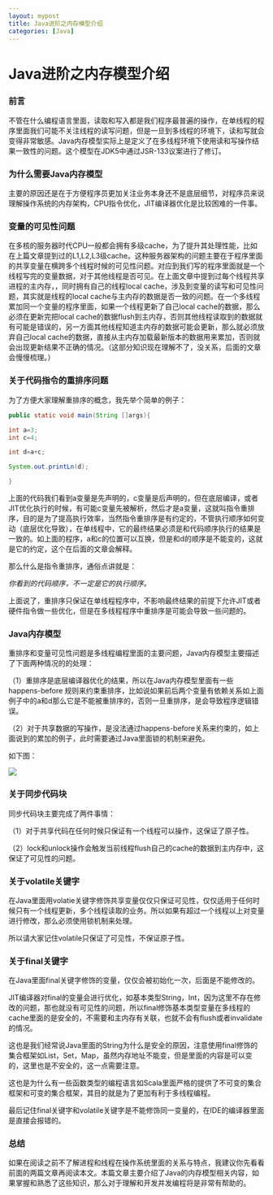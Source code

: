 ```yaml
---
layout: mypost
title: Java进阶之内存模型介绍
categories: [Java]
---
```



# Java进阶之内存模型介绍

### 前言

不管在什么编程语言里面，读取和写入都是我们程序最普遍的操作，在单线程的程序里面我们可能不关注线程的读写问题，但是一旦到多线程的环境下，读和写就会变得非常敏感。Java内存模型实际上是定义了在多线程环境下使用读和写操作结果一致性的问题。这个模型在JDK5中通过JSR-133议案进行了修订。


### 为什么需要Java内存模型
主要的原因还是在于方便程序员更加关注业务本身还不是底层细节，对程序员来说理解操作系统的内存架构，CPU指令优化，JIT编译器优化是比较困难的一件事。

### 变量的可见性问题

在多核的服务器时代CPU一般都会拥有多级cache，为了提升其处理性能，比如在上篇文章提到过的L1,L2,L3级cache。这种服务器架构的问题主要在于程序里面的共享变量在横跨多个线程时候的可见性问题。对应到我们写的程序里面就是一个线程写完的变量数据，对于其他线程是否可见。在上面文章中提到过每个线程共享进程的主内存，，同时拥有自己的线程local cache，涉及到变量的读写和可见性问题，其实就是线程的local cache与主内存的数据是否一致的问题。在一个多线程累加同一个变量的程序里面，如果一个线程更新了自己local cache的数据，那么必须在更新完把local cache的数据flush到主内存，否则其他线程读取到的数据就有可能是错误的，另一方面其他线程知道主内存的数据可能会更新，那么就必须放弃自己local cache的数据，直接从主内存加载最新版本的数据用来累加，否则就会出现更新结果不正确的情况。（这部分知识现在理解不了，没关系，后面的文章会慢慢梳理。）

### 关于代码指令的重排序问题

为了方便大家理解重排序的概念，我先举个简单的例子：

```java
public static void main(String []args){

int a=3;
int c=4;

int d=a+c;

System.out.printLn(d);

}
```
上面的代码我们看到a变量是先声明的，c变量是后声明的，但在底层编译，或者JIT优化执行的时候，有可能c变量先被解析，然后才是a变量，这就叫指令重排序，目的是为了提高执行效率，当然指令重排序是有约定的，不管执行顺序如何变动（底层优化导致），在单线程中，它的最终结果必须是和代码顺序执行的结果是一致的。如上面的程序，a和c的位置可以互换，但是和d的顺序是不能变的，这就是它的约定，这个在后面的文章会解释。

那么什么是指令重排序，通俗点讲就是：

_*你看到的代码顺序，不一定是它的执行顺序。*_

上面说了，重排序只保证在单线程程序中，不影响最终结果的前提下允许JIT或者硬件指令做一些优化，但是在多线程程序中重排序是可能会导致一些问题的。

### Java内存模型

重排序和变量可见性问题是多线程编程里面的主要问题，Java内存模型主要描述了下面两种情况的的处理：

（1）重排序是底层编译器优化的结果，所以在Java内存模型里面有一些 happens-before 规则来约束重排序，比如说如果前后两个变量有依赖关系如上面例子中的a和d那么它是不能被重排序的，否则一旦重排序，是会导致程序逻辑错误。

（2）对于共享数据的写操作，是没法通过happens-before关系来约束的，如上面说到的累加的例子，此时需要通过Java里面锁的机制来避免。

如下图：

![](https://www.logicbig.com/tutorials/core-java-tutorial/java-multi-threading/java-memory-model/images/jmm.png)

### 关于同步代码块

同步代码块主要完成了两件事情：

（1）对于共享代码在任何时候只保证有一个线程可以操作，这保证了原子性。

（2）lock和unlock操作会触发当前线程flush自己的cache的数据到主内存中，这保证了可见性的问题。


### 关于volatile关键字

在Java里面用volatie关键字修饰共享变量仅仅只保证可见性，仅仅适用于任何时候只有一个线程更新，多个线程读取的业务。所以如果有超过一个线程以上对变量进行修改，那么必须使用锁机制来处理。

所以请大家记住volatile只保证了可见性，不保证原子性。





### 关于final关键字

在Java里面final关键字修饰的变量，仅仅会被初始化一次，后面是不能修改的。

JIT编译器对final的变量会进行优化，如基本类型String，Int，因为这里不存在修改的问题，那也就没有可见性的问题，所以final修饰基本类型变量在多线程的cache里面的是安全的，不需要和主内存有关联，也就不会有flush或者invalidate的情况。

这也是我们经常说Java里面的String为什么是安全的原因，注意使用final修饰的集合框架如List，Set，Map，虽然内存地址不能变，但是里面的内容是可以变的，这里也是不安全的，这一点需要注意。

这也是为什么有一些函数类型的编程语言如Scala里面严格的提供了不可变的集合框架和可变的集合框架，其目的就是为了更加有利于多线程编程。

最后记住final关键字和volatile关键字是不能修饰同一变量的，在IDE的编译器里面是直接会报错的。



### 总结

如果在阅读之前不了解进程和线程在操作系统里面的关系与特点，我建议你先看看前面的两篇文章再阅读本文。本篇文章主要介绍了Java的内存模型相关内容，如果掌握和熟悉了这些知识，那么对于理解和开发并发编程将是非常有帮助的。




